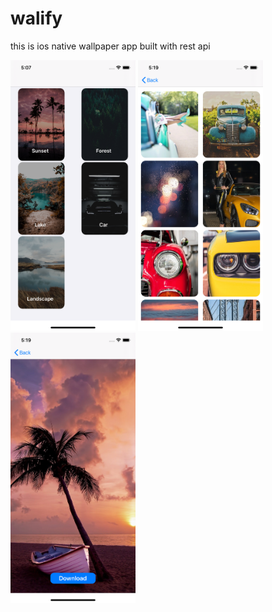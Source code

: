 # walify
this is ios native  wallpaper app built with rest api 

<img src="https://github.com/rahat14/walify/blob/master/images/Simulator%20Screen%20Shot%20-%20iPhone%2011%20-%202020-06-29%20at%2005.07.28.png" width="200" hight = "400">
<img src="https://github.com/rahat14/walify/blob/master/images/Simulator%20Screen%20Shot%20-%20iPhone%2011%20-%202020-06-29%20at%2005.19.43.png" width="200" hight = "400">
<img src="https://github.com/rahat14/walify/blob/master/images/Simulator%20Screen%20Shot%20-%20iPhone%2011%20-%202020-06-29%20at%2005.19.03.png" width="200" hight = "400">
